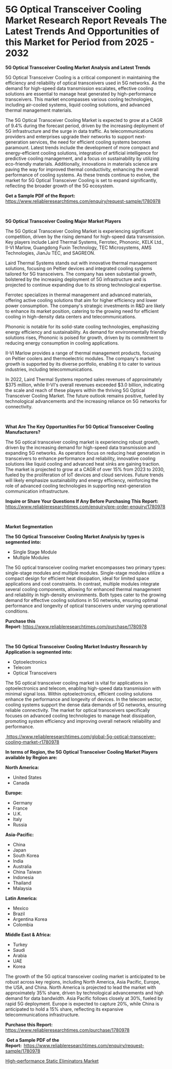 <p><h1>5G Optical Transceiver Cooling Market Research Report Reveals The Latest Trends And Opportunities of this Market for Period from 2025 - 2032</h1></p><p><strong>5G Optical Transceiver Cooling Market Analysis and Latest Trends</strong></p>
<p><p>5G Optical Transceiver Cooling is a critical component in maintaining the efficiency and reliability of optical transceivers used in 5G networks. As the demand for high-speed data transmission escalates, effective cooling solutions are essential to manage heat generated by high-performance transceivers. This market encompasses various cooling technologies, including air-cooled systems, liquid cooling solutions, and advanced thermal management materials.</p><p>The 5G Optical Transceiver Cooling Market is expected to grow at a CAGR of 9.4% during the forecast period, driven by the increasing deployment of 5G infrastructure and the surge in data traffic. As telecommunications providers and enterprises upgrade their networks to support next-generation services, the need for efficient cooling systems becomes paramount. Latest trends include the development of more compact and energy-efficient cooling solutions, integration of artificial intelligence for predictive cooling management, and a focus on sustainability by utilizing eco-friendly materials. Additionally, innovations in materials science are paving the way for improved thermal conductivity, enhancing the overall performance of cooling systems. As these trends continue to evolve, the market for 5G Optical Transceiver Cooling is set to expand significantly, reflecting the broader growth of the 5G ecosystem.</p></p>
<p><strong>Get a Sample PDF of the Report:&nbsp;</strong> <a href="https://www.reliableresearchtimes.com/enquiry/request-sample/1780978?utm_campaign=2006&utm_medium=2&utm_source=Github&utm_content=ia&utm_term=25032025&utm_id=5g-optical-transceiver-cooling">https://www.reliableresearchtimes.com/enquiry/request-sample/1780978</a></p>
<p>&nbsp;</p>
<p><strong>5G Optical Transceiver Cooling Major Market Players</strong></p>
<p><p>The 5G Optical Transceiver Cooling Market is experiencing significant competition, driven by the rising demand for high-speed data transmission. Key players include Laird Thermal Systems, Ferrotec, Phononic, KELK Ltd., II-VI Marlow, Guangdong Fuxin Technology, TEC Microsystems, AMS Technologies, JianJu TEC, and SAGREON.</p><p>Laird Thermal Systems stands out with innovative thermal management solutions, focusing on Peltier devices and integrated cooling systems tailored for 5G transceivers. The company has seen substantial growth, bolstered by the increasing deployment of 5G infrastructure and is projected to continue expanding due to its strong technological expertise.</p><p>Ferrotec specializes in thermal management and advanced materials, offering active cooling solutions that aim for higher efficiency and lower power consumption. The company's strategic investments in R&D are likely to enhance its market position, catering to the growing need for efficient cooling in high-density data centers and telecommunications.</p><p>Phononic is notable for its solid-state cooling technologies, emphasizing energy efficiency and sustainability. As demand for environmentally friendly solutions rises, Phononic is poised for growth, driven by its commitment to reducing energy consumption in cooling applications.</p><p>II-VI Marlow provides a range of thermal management products, focusing on Peltier coolers and thermoelectric modules. The company's market growth is supported by its diverse portfolio, enabling it to cater to various industries, including telecommunications.</p><p>In 2022, Laird Thermal Systems reported sales revenues of approximately $375 million, while II-VI's overall revenues exceeded $3.0 billion, indicating the scale and reach of these players within the thriving 5G Optical Transceiver Cooling Market. The future outlook remains positive, fueled by technological advancements and the increasing reliance on 5G networks for connectivity.</p></p>
<p>&nbsp;</p>
<p><strong>What Are The Key Opportunities For 5G Optical Transceiver Cooling Manufacturers?</strong></p>
<p><p>The 5G optical transceiver cooling market is experiencing robust growth, driven by the increasing demand for high-speed data transmission and expanding 5G networks. As operators focus on reducing heat generation in transceivers to enhance performance and reliability, innovative cooling solutions like liquid cooling and advanced heat sinks are gaining traction. The market is projected to grow at a CAGR of over 15% from 2023 to 2030, fueled by the proliferation of IoT devices and cloud services. Future trends will likely emphasize sustainability and energy efficiency, reinforcing the role of advanced cooling technologies in supporting next-generation communication infrastructure.</p></p>
<p><strong>Inquire or Share Your Questions If Any Before Purchasing This Report:</strong> <a href="https://www.reliableresearchtimes.com/enquiry/pre-order-enquiry/1780978?utm_campaign=2006&utm_medium=2&utm_source=Github&utm_content=ia&utm_term=25032025&utm_id=5g-optical-transceiver-cooling">https://www.reliableresearchtimes.com/enquiry/pre-order-enquiry/1780978</a></p>
<p>&nbsp;</p>
<p><strong>Market Segmentation</strong></p>
<p><strong>The 5G Optical Transceiver Cooling Market Analysis by types is segmented into:</strong></p>
<p><ul><li>Single Stage Module</li><li>Multiple Modules</li></ul></p>
<p><p>The 5G optical transceiver cooling market encompasses two primary types: single-stage modules and multiple modules. Single-stage modules utilize a compact design for efficient heat dissipation, ideal for limited space applications and cost constraints. In contrast, multiple modules integrate several cooling components, allowing for enhanced thermal management and reliability in high-density environments. Both types cater to the growing demand for effective cooling solutions in 5G networks, ensuring optimal performance and longevity of optical transceivers under varying operational conditions.</p></p>
<p><strong>Purchase this Report:&nbsp;</strong><a href="https://www.reliableresearchtimes.com/purchase/1780978?utm_campaign=2006&utm_medium=2&utm_source=Github&utm_content=ia&utm_term=25032025&utm_id=5g-optical-transceiver-cooling">https://www.reliableresearchtimes.com/purchase/1780978</a></p>
<p>&nbsp;</p>
<p><strong>The 5G Optical Transceiver Cooling Market Industry Research by Application is segmented into:</strong></p>
<p><ul><li>Optoelectronics</li><li>Telecom</li><li>Optical Transceivers</li></ul></p>
<p><p>The 5G optical transceiver cooling market is vital for applications in optoelectronics and telecom, enabling high-speed data transmission with minimal signal loss. Within optoelectronics, efficient cooling solutions enhance the performance and longevity of devices. In the telecom sector, cooling systems support the dense data demands of 5G networks, ensuring reliable connectivity. The market for optical transceivers specifically focuses on advanced cooling technologies to manage heat dissipation, promoting system efficiency and improving overall network reliability and performance.</p></p>
<p><a href="https://www.reliableresearchtimes.com/global-5g-optical-transceiver-cooling-market-r1780978?utm_campaign=2006&utm_medium=2&utm_source=Github&utm_content=ia&utm_term=25032025&utm_id=5g-optical-transceiver-cooling">&nbsp;https://www.reliableresearchtimes.com/global-5g-optical-transceiver-cooling-market-r1780978</a></p>
<p><strong>In terms of Region, the 5G Optical Transceiver Cooling Market Players available by Region are:</strong></p>
<p>
    <p> <strong> North America: </strong>
        <ul>
            <li>United States</li>
            <li>Canada</li>
        </ul>
        </p> 
    <p> <strong> Europe: </strong>
        <ul>
            <li>Germany</li>
            <li>France</li>
            <li>U.K.</li>
            <li>Italy</li>
            <li>Russia</li>
        </ul>
        </p> 
    <p> <strong> Asia-Pacific: </strong>
        <ul>
            <li>China</li>
            <li>Japan</li>
            <li>South Korea</li>
            <li>India</li>
            <li>Australia</li>
            <li>China Taiwan</li>
            <li>Indonesia</li>
            <li>Thailand</li>
            <li>Malaysia</li>
        </ul>
        </p> 
    <p> <strong> Latin America: </strong>
        <ul>
            <li>Mexico</li>
            <li>Brazil</li>
            <li>Argentina Korea</li>
            <li>Colombia</li>
        </ul>
        </p> 
    <p> <strong> Middle East & Africa: </strong>
        <ul>
            <li>Turkey</li>
            <li>Saudi</li>
            <li>Arabia</li>
            <li>UAE</li>
            <li>Korea</li>
        </ul>
    </p>
    </p>
<p><p>The growth of the 5G optical transceiver cooling market is anticipated to be robust across key regions, including North America, Asia Pacific, Europe, the USA, and China. North America is projected to lead the market with approximately 35% share, driven by technological advancements and high demand for data bandwidth. Asia Pacific follows closely at 30%, fueled by rapid 5G deployment. Europe is expected to capture 20%, while China is anticipated to hold a 15% share, reflecting its expansive telecommunications infrastructure.</p></p>
<p><strong>Purchase this Report: </strong><a href="https://www.reliableresearchtimes.com/purchase/1780978?utm_campaign=2006&utm_medium=2&utm_source=Github&utm_content=ia&utm_term=25032025&utm_id=5g-optical-transceiver-cooling">https://www.reliableresearchtimes.com/purchase/1780978</a></p>
<p>&nbsp;<strong>Get a Sample PDF of the Report:&nbsp;&nbsp;</strong><a href="https://www.reliableresearchtimes.com/enquiry/request-sample/1780978?utm_campaign=2006&utm_medium=2&utm_source=Github&utm_content=ia&utm_term=25032025&utm_id=5g-optical-transceiver-cooling">https://www.reliableresearchtimes.com/enquiry/request-sample/1780978</a></p>
<p><strong></strong></p>
<p><p><a href="https://github.com/bmorecock/Market-Research-Report-List-6/blob/main/high-performance-static-eliminators-market.md?utm_campaign=2006&utm_medium=2&utm_source=Github&utm_content=ia&utm_term=25032025&utm_id=5g-optical-transceiver-cooling">High-performance Static Eliminators Market</a></p></p>